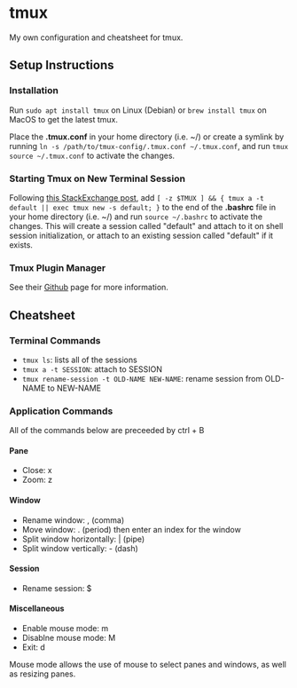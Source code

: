 # tmux

My own configuration and cheatsheet for tmux.

## Setup Instructions

### Installation

Run `sudo apt install tmux` on Linux (Debian) or `brew install tmux` on MacOS to get the latest tmux.

Place the **.tmux.conf** in your home directory (i.e. ~/) or create a symlink by running `ln -s /path/to/tmux-config/.tmux.conf ~/.tmux.conf`, and run `tmux source ~/.tmux.conf` to activate the changes.

### Starting Tmux on New Terminal Session

Following [this StackExchange post](https://unix.stackexchange.com/questions/43601/how-can-i-set-my-default-shell-to-start-up-tmux), add `[ -z $TMUX ] && { tmux a -t default || exec tmux new -s default; }` to the end of the **.bashrc** file in your home directory (i.e. ~/) and run `source ~/.bashrc` to activate the changes. This will create a session called "default" and attach to it on shell session initialization, or attach to an existing session called "default" if it exists.

### Tmux Plugin Manager

See their [Github](https://github.com/tmux-plugins/tpm) page for more information.

## Cheatsheet

### Terminal Commands

- `tmux ls`: lists all of the sessions
- `tmux a -t SESSION`: attach to SESSION
- `tmux rename-session -t OLD-NAME NEW-NAME`: rename session from OLD-NAME to NEW-NAME

### Application Commands

All of the commands below are preceeded by ctrl + B

#### Pane

- Close: x
- Zoom: z 

#### Window

- Rename window: , (comma)
- Move window: . (period) then enter an index for the window
- Split window horizontally: | (pipe)
- Split window vertically: - (dash)

#### Session

- Rename session: $

#### Miscellaneous

- Enable mouse mode: m
- Disablne mouse mode: M
- Exit: d

Mouse mode allows the use of mouse to select panes and windows, as well as resizing panes.
